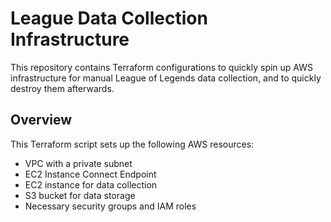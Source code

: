# League Data Collection Infrastructure

This repository contains Terraform configurations to quickly spin up AWS infrastructure for manual League of Legends data collection, and to quickly destroy them afterwards.

## Overview

This Terraform script sets up the following AWS resources:

- VPC with a private subnet
- EC2 Instance Connect Endpoint
- EC2 instance for data collection
- S3 bucket for data storage
- Necessary security groups and IAM roles
